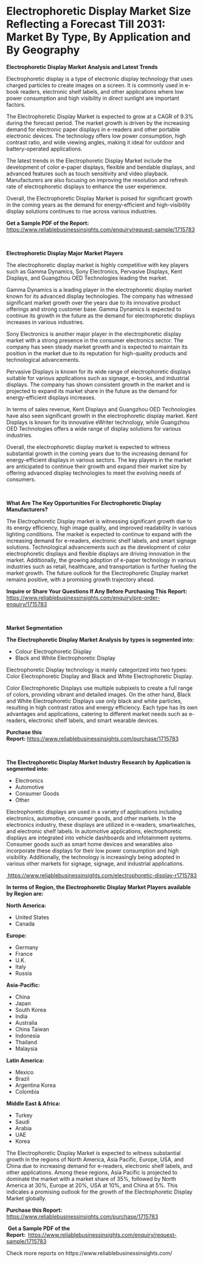 <p><h1>Electrophoretic Display Market Size Reflecting a Forecast Till 2031: Market By Type, By Application and By Geography</h1></p><p><strong>Electrophoretic Display Market Analysis and Latest Trends</strong></p>
<p><p>Electrophoretic display is a type of electronic display technology that uses charged particles to create images on a screen. It is commonly used in e-book readers, electronic shelf labels, and other applications where low power consumption and high visibility in direct sunlight are important factors.</p><p>The Electrophoretic Display Market is expected to grow at a CAGR of 9.3% during the forecast period. The market growth is driven by the increasing demand for electronic paper displays in e-readers and other portable electronic devices. The technology offers low power consumption, high contrast ratio, and wide viewing angles, making it ideal for outdoor and battery-operated applications.</p><p>The latest trends in the Electrophoretic Display Market include the development of color e-paper displays, flexible and bendable displays, and advanced features such as touch sensitivity and video playback. Manufacturers are also focusing on improving the resolution and refresh rate of electrophoretic displays to enhance the user experience.</p><p>Overall, the Electrophoretic Display Market is poised for significant growth in the coming years as the demand for energy-efficient and high-visibility display solutions continues to rise across various industries.</p></p>
<p><strong>Get a Sample PDF of the Report:&nbsp;</strong> <a href="https://www.reliablebusinessinsights.com/enquiry/request-sample/1715783">https://www.reliablebusinessinsights.com/enquiry/request-sample/1715783</a></p>
<p>&nbsp;</p>
<p><strong>Electrophoretic Display Major Market Players</strong></p>
<p><p>The electrophoretic display market is highly competitive with key players such as Gamma Dynamics, Sony Electronics, Pervasive Displays, Kent Displays, and Guangzhou OED Technologies leading the market. </p><p>Gamma Dynamics is a leading player in the electrophoretic display market known for its advanced display technologies. The company has witnessed significant market growth over the years due to its innovative product offerings and strong customer base. Gamma Dynamics is expected to continue its growth in the future as the demand for electrophoretic displays increases in various industries.</p><p>Sony Electronics is another major player in the electrophoretic display market with a strong presence in the consumer electronics sector. The company has seen steady market growth and is expected to maintain its position in the market due to its reputation for high-quality products and technological advancements.</p><p>Pervasive Displays is known for its wide range of electrophoretic displays suitable for various applications such as signage, e-books, and industrial displays. The company has shown consistent growth in the market and is projected to expand its market share in the future as the demand for energy-efficient displays increases.</p><p>In terms of sales revenue, Kent Displays and Guangzhou OED Technologies have also seen significant growth in the electrophoretic display market. Kent Displays is known for its innovative eWriter technology, while Guangzhou OED Technologies offers a wide range of display solutions for various industries.</p><p>Overall, the electrophoretic display market is expected to witness substantial growth in the coming years due to the increasing demand for energy-efficient displays in various sectors. The key players in the market are anticipated to continue their growth and expand their market size by offering advanced display technologies to meet the evolving needs of consumers.</p></p>
<p>&nbsp;</p>
<p><strong>What Are The Key Opportunities For Electrophoretic Display Manufacturers?</strong></p>
<p><p>The Electrophoretic Display market is witnessing significant growth due to its energy efficiency, high image quality, and improved readability in various lighting conditions. The market is expected to continue to expand with the increasing demand for e-readers, electronic shelf labels, and smart signage solutions. Technological advancements such as the development of color electrophoretic displays and flexible displays are driving innovation in the market. Additionally, the growing adoption of e-paper technology in various industries such as retail, healthcare, and transportation is further fueling the market growth. The future outlook for the Electrophoretic Display market remains positive, with a promising growth trajectory ahead.</p></p>
<p><strong>Inquire or Share Your Questions If Any Before Purchasing This Report:</strong> <a href="https://www.reliablebusinessinsights.com/enquiry/pre-order-enquiry/1715783">https://www.reliablebusinessinsights.com/enquiry/pre-order-enquiry/1715783</a></p>
<p>&nbsp;</p>
<p><strong>Market Segmentation</strong></p>
<p><strong>The Electrophoretic Display Market Analysis by types is segmented into:</strong></p>
<p><ul><li>Colour Electrophoretic Display</li><li>Black and White Electrophoretic Display</li></ul></p>
<p><p>Electrophoretic Display technology is mainly categorized into two types: Color Electrophoretic Display and Black and White Electrophoretic Display. </p><p>Color Electrophoretic Displays use multiple subpixels to create a full range of colors, providing vibrant and detailed images. On the other hand, Black and White Electrophoretic Displays use only black and white particles, resulting in high contrast ratios and energy efficiency. Each type has its own advantages and applications, catering to different market needs such as e-readers, electronic shelf labels, and smart wearable devices.</p></p>
<p><strong>Purchase this Report:&nbsp;</strong><a href="https://www.reliablebusinessinsights.com/purchase/1715783">https://www.reliablebusinessinsights.com/purchase/1715783</a></p>
<p>&nbsp;</p>
<p><strong>The Electrophoretic Display Market Industry Research by Application is segmented into:</strong></p>
<p><ul><li>Electronics</li><li>Automotive</li><li>Consumer Goods</li><li>Other</li></ul></p>
<p><p>Electrophoretic displays are used in a variety of applications including electronics, automotive, consumer goods, and other markets. In the electronics industry, these displays are utilized in e-readers, smartwatches, and electronic shelf labels. In automotive applications, electrophoretic displays are integrated into vehicle dashboards and infotainment systems. Consumer goods such as smart home devices and wearables also incorporate these displays for their low power consumption and high visibility. Additionally, the technology is increasingly being adopted in various other markets for signage, signage, and industrial applications.</p></p>
<p><a href="https://www.reliablebusinessinsights.com/electrophoretic-display-r1715783">&nbsp;https://www.reliablebusinessinsights.com/electrophoretic-display-r1715783</a></p>
<p><strong>In terms of Region, the Electrophoretic Display Market Players available by Region are:</strong></p>
<p>
    <p> <strong> North America: </strong>
        <ul>
            <li>United States</li>
            <li>Canada</li>
        </ul>
        </p> 
    <p> <strong> Europe: </strong>
        <ul>
            <li>Germany</li>
            <li>France</li>
            <li>U.K.</li>
            <li>Italy</li>
            <li>Russia</li>
        </ul>
        </p> 
    <p> <strong> Asia-Pacific: </strong>
        <ul>
            <li>China</li>
            <li>Japan</li>
            <li>South Korea</li>
            <li>India</li>
            <li>Australia</li>
            <li>China Taiwan</li>
            <li>Indonesia</li>
            <li>Thailand</li>
            <li>Malaysia</li>
        </ul>
        </p> 
    <p> <strong> Latin America: </strong>
        <ul>
            <li>Mexico</li>
            <li>Brazil</li>
            <li>Argentina Korea</li>
            <li>Colombia</li>
        </ul>
        </p> 
    <p> <strong> Middle East & Africa: </strong>
        <ul>
            <li>Turkey</li>
            <li>Saudi</li>
            <li>Arabia</li>
            <li>UAE</li>
            <li>Korea</li>
        </ul>
    </p>
    </p>
<p><p>The Electrophoretic Display Market is expected to witness substantial growth in the regions of North America, Asia Pacific, Europe, USA, and China due to increasing demand for e-readers, electronic shelf labels, and other applications. Among these regions, Asia Pacific is projected to dominate the market with a market share of 35%, followed by North America at 30%, Europe at 20%, USA at 10%, and China at 5%. This indicates a promising outlook for the growth of the Electrophoretic Display Market globally.</p></p>
<p><strong>Purchase this Report: </strong><a href="https://www.reliablebusinessinsights.com/purchase/1715783">https://www.reliablebusinessinsights.com/purchase/1715783</a></p>
<p>&nbsp;<strong>Get a Sample PDF of the Report:&nbsp;&nbsp;</strong><a href="https://www.reliablebusinessinsights.com/enquiry/request-sample/1715783">https://www.reliablebusinessinsights.com/enquiry/request-sample/1715783</a></p>
<p><strong></strong></p>
<p>Check more reports on https://www.reliablebusinessinsights.com/</p>